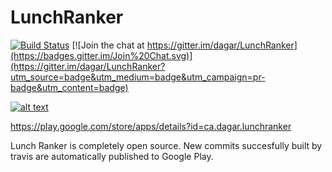 LunchRanker
===========

[![Build Status](https://travis-ci.org/dagar/LunchRanker.svg?branch=master)](https://travis-ci.org/dagar/LunchRanker/builds) [![Join the chat at https://gitter.im/dagar/LunchRanker](https://badges.gitter.im/Join%20Chat.svg)](https://gitter.im/dagar/LunchRanker?utm_source=badge&utm_medium=badge&utm_campaign=pr-badge&utm_content=badge)


[![alt text](https://developer.android.com/images/brand/en_generic_rgb_wo_45.png "Lunch Ranker on Google Play")](https://play.google.com/store/apps/details?id=ca.dagar.lunchranker)

https://play.google.com/store/apps/details?id=ca.dagar.lunchranker


Lunch Ranker is completely open source. New commits succesfully built by travis are automatically published to Google Play.
